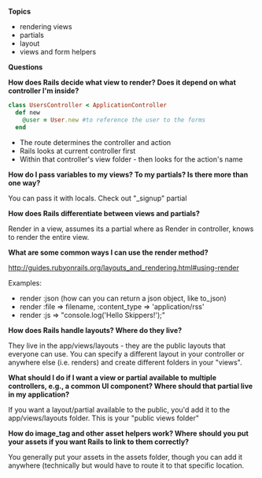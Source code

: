 **Topics** 
* rendering views
* partials
* layout
* views and form helpers

**Questions** 

**How does Rails decide what view to render? Does it depend on what controller I'm inside?**
```ruby
class UsersController < ApplicationController
  def new
    @user = User.new #to reference the user to the forms
  end
```

* The route determines the controller and action 
* Rails looks at current controller first 
* Within that controller's view folder - then looks for the action's name 

**How do I pass variables to my views? To my partials? Is there more than one way?**

You can pass it with locals. Check out "_signup" partial

**How does Rails differentiate between views and partials?**

Render in a view, assumes its a partial where as Render in controller, knows to render the entire view.


**What are some common ways I can use the render method?**

http://guides.rubyonrails.org/layouts_and_rendering.html#using-render

Examples:
* render :json (how can you can return a json object, like to_json)
* render :file => filename, :content_type => 'application/rss'
* render :js => "console.log('Hello Skippers!');"


**How does Rails handle layouts? Where do they live?**

They live in the app/views/layouts - they are the public layouts that everyone can use. You can specify a different layout in your controller or anywhere else (i.e. renders) and create different folders in your "views".

**What should I do if I want a view or partial available to multiple controllers, e.g., a common UI component? Where should that partial live in my application?**

If you want a layout/partial available to the public, you'd add it to the app/views/layouts folder. This is your "public views folder"

**How do image_tag and other asset helpers work? Where should you put your assets if you want Rails to link to them correctly?**

You generally put your assets in the assets folder, though you can add it anywhere (technically but would have to route it to that specific location. 
